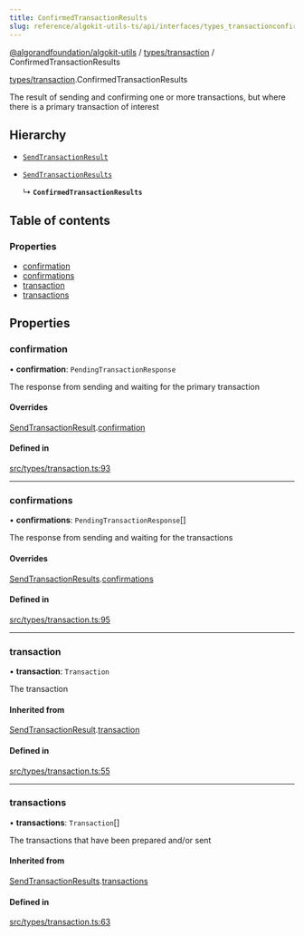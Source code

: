 ```yaml
---
title: ConfirmedTransactionResults
slug: reference/algokit-utils-ts/api/interfaces/types_transactionconfirmedtransactionresults
---
```

[@algorandfoundation/algokit-utils](/reference/algokit-utils-ts/api/overview) / [types/transaction](/reference/algokit-utils-ts/api/modules/types_transaction/) / ConfirmedTransactionResults



[types/transaction](/reference/algokit-utils-ts/api/modules/types_transaction/).ConfirmedTransactionResults

The result of sending and confirming one or more transactions, but where there is a primary transaction of interest

## Hierarchy

- [`SendTransactionResult`](/reference/algokit-utils-ts/api/interfaces/types_transactionsendtransactionresult/)

- [`SendTransactionResults`](/reference/algokit-utils-ts/api/interfaces/types_transactionsendtransactionresults/)

  ↳ **`ConfirmedTransactionResults`**

## Table of contents

### Properties

- [confirmation](#confirmation)
- [confirmations](#confirmations)
- [transaction](#transaction)
- [transactions](#transactions)

## Properties

### confirmation

• **confirmation**: `PendingTransactionResponse`

The response from sending and waiting for the primary transaction

#### Overrides

[SendTransactionResult](/reference/algokit-utils-ts/api/interfaces/types_transactionsendtransactionresult/).[confirmation](/reference/algokit-utils-ts/api/interfaces/types_transactionsendtransactionresult/#confirmation)

#### Defined in

[src/types/transaction.ts:93](https://github.com/algorandfoundation/algokit-utils-ts/blob/main/src/types/transaction.ts#L93)

___

### confirmations

• **confirmations**: `PendingTransactionResponse`[]

The response from sending and waiting for the transactions

#### Overrides

[SendTransactionResults](/reference/algokit-utils-ts/api/interfaces/types_transactionsendtransactionresults/).[confirmations](/reference/algokit-utils-ts/api/interfaces/types_transactionsendtransactionresults/#confirmations)

#### Defined in

[src/types/transaction.ts:95](https://github.com/algorandfoundation/algokit-utils-ts/blob/main/src/types/transaction.ts#L95)

___

### transaction

• **transaction**: `Transaction`

The transaction

#### Inherited from

[SendTransactionResult](/reference/algokit-utils-ts/api/interfaces/types_transactionsendtransactionresult/).[transaction](/reference/algokit-utils-ts/api/interfaces/types_transactionsendtransactionresult/#transaction)

#### Defined in

[src/types/transaction.ts:55](https://github.com/algorandfoundation/algokit-utils-ts/blob/main/src/types/transaction.ts#L55)

___

### transactions

• **transactions**: `Transaction`[]

The transactions that have been prepared and/or sent

#### Inherited from

[SendTransactionResults](/reference/algokit-utils-ts/api/interfaces/types_transactionsendtransactionresults/).[transactions](/reference/algokit-utils-ts/api/interfaces/types_transactionsendtransactionresults/#transactions)

#### Defined in

[src/types/transaction.ts:63](https://github.com/algorandfoundation/algokit-utils-ts/blob/main/src/types/transaction.ts#L63)